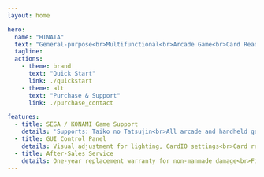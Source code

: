 ```yaml
---
layout: home

hero:
  name: "HINATA"
  text: "General-purpose<br>Multifunctional<br>Arcade Game<br>Card Reader"
  tagline: 
  actions:
    - theme: brand
      text: "Quick Start"
      link: ./quickstart
    - theme: alt
      text: "Purchase & Support"
      link: ./purchase_contact

features:
  - title: SEGA / KONAMI Game Support
    details: 'Supports: Taiko no Tatsujin<br>All arcade and handheld games by SEGA<br>All KONAMI games using SpiceTools'
  - title: GUI Control Panel
    details: Visual adjustment for lighting, CardIO settings<br>Card reading and writing<br>PN532 passthrough mode
  - title: After-Sales Service
    details: One-year replacement warranty for non-manmade damage<br>Firmware updates for bugfix and new features
---
```

